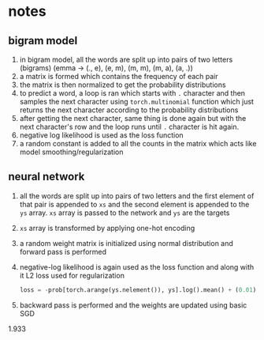 # notes

## bigram model

1. in bigram model, all the words are split up into pairs of two letters (bigrams) (emma -> (., e), (e, m), (m, m), (m, a), (a, .))
2. a matrix is formed which contains the frequency of each pair
3. the matrix is then normalized to get the probability distributions
4. to predict a word, a loop is ran which starts with `.` character and then samples the next character using `torch.multinomial` function which just returns the next character according to the probability distributions
5. after getting the next character, same thing is done again but with the next character's row and the loop runs until `.` character is hit again.
6. negative log likelihood is used as the loss function
7. a random constant is added to all the counts in the matrix which acts like model smoothing/regularization

## neural network

1. all the words are split up into pairs of two letters and the first element of that pair is appended to `xs` and the second element is appended to the `ys` array. `xs` array is passed to the network and `ys` are the targets
2. `xs` array is transformed by applying one-hot encoding
3. a random weight matrix is initialized using normal distribution and forward pass is performed
4. negative-log likelihood is again used as the loss function and along with it L2 loss used for regularization

   ```py
   loss = -prob[torch.arange(ys.nelement()), ys].log().mean() + (0.01) * (W**2).mean()
   ```

5. backward pass is performed and the weights are updated using basic SGD

1.933
